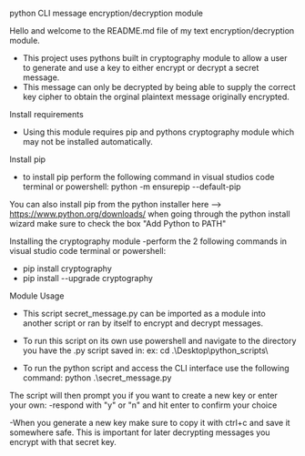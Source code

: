 python CLI message encryption/decryption module

Hello and welcome to the README.md file of my text encryption/decryption module.

- This project uses pythons built in cryptography module to allow a user to generate and use a key to either encrypt or decrypt a secret message.
- This message can only be decrypted by being able to supply the correct key cipher to obtain the orginal plaintext message originally encrypted.

Install requirements
- Using this module requires pip and pythons cryptography module which may not be installed automatically.

Install pip
- to install pip perform the following command in visual studios code terminal or powershell: python -m ensurepip --default-pip

You can also install pip from the python installer here --> https://www.python.org/downloads/
when going through the python install wizard make sure to check the box "Add Python to PATH"

Installing the cryptography module
-perform the 2 following commands in visual studio code terminal or powershell: 

- pip install cryptography
- pip install --upgrade cryptography

Module Usage

- This script secret_message.py can be imported as a module into another script or ran by itself to encrypt and decrypt messages.

- To run this script on its own use powershell and navigate to the directory you have the .py script saved in:
ex: cd .\Desktop\python_scripts\

- To run the python script and access the CLI interface use the following command:
python .\secret_message.py

The script will then prompt you if you want to create a new key or enter your own:
-respond with "y" or "n" and hit enter to confirm your choice

-When you generate a new key make sure to copy it with ctrl+c and save it somewhere safe. This is important for later decrypting messages you encrypt with that secret key.



